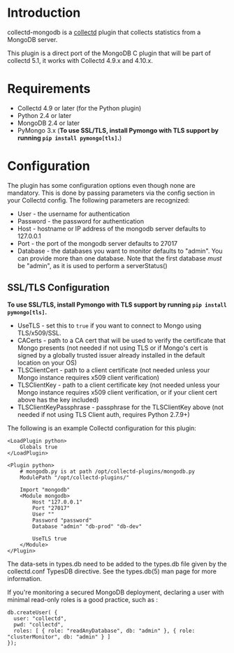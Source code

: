 # Introduction

collectd-mongodb is a [collectd](http://www.collectd.org/) plugin that collects statistics from a MongoDB server.

This plugin is a direct port of the MongoDB C plugin that will be part of collectd 5.1, it works with Collectd 4.9.x and 4.10.x.

# Requirements

* Collectd 4.9 or later (for the Python plugin)
* Python 2.4 or later
* MongoDB 2.4 or later
* PyMongo 3.x (**To use SSL/TLS, install Pymongo with TLS support by running `pip install pymongo[tls]`.**)
# Configuration

The plugin has some configuration options even though none are mandatory. This is done by passing parameters via the <Module> config section in your Collectd config. The following parameters are recognized:

* User - the username for authentication
* Password - the password for authentication
* Host - hostname or IP address of the mongodb server defaults to 127.0.0.1
* Port - the port of the mongodb server defaults to 27017
* Database - the databases you want to monitor defaults to "admin". You can provide more than one database. Note that the first database _must_ be "admin", as it is used to perform a serverStatus()

## SSL/TLS Configuration
**To use SSL/TLS, install Pymongo with TLS support by running `pip install pymongo[tls]`.**

* UseTLS - set this to `true` if you want to connect to Mongo using TLS/x509/SSL.
* CACerts - path to a CA cert that will be used to verify the certificate that
    Mongo presents (not needed if not using TLS or if Mongo's cert is signed by
    a globally trusted issuer already installed in the default location on your
    OS)
* TLSClientCert - path to a client certificate (not needed unless your Mongo
    instance requires x509 client verification)
* TLSClientKey - path to a client certificate key (not needed unless your Mongo
    instance requires x509 client verification, or if your client cert above
    has the key included)
* TLSClientKeyPassphrase - passphrase for the TLSClientKey above (not needed if
    not using TLS Client auth, requires Python 2.7.9+)


The following is an example Collectd configuration for this plugin:

    <LoadPlugin python>
        Globals true
    </LoadPlugin>

    <Plugin python>
        # mongodb.py is at path /opt/collectd-plugins/mongodb.py
        ModulePath "/opt/collectd-plugins/"

        Import "mongodb"
        <Module mongodb>
            Host "127.0.0.1"
            Port "27017"
            User ""
            Password "password"
            Database "admin" "db-prod" "db-dev"

            UseTLS true
        </Module>
    </Plugin>

The data-sets in types.db need to be added to the types.db file given by the collectd.conf TypesDB directive. See the types.db(5) man page for more information.

If you're monitoring a secured MongoDB deployment, declaring a user with minimal read-only roles is a good practice, such as : 


    db.createUser( {
      user: "collectd",
      pwd: "collectd",
      roles: [ { role: "readAnyDatabase", db: "admin" }, { role: "clusterMonitor", db: "admin" } ]
    });
 
